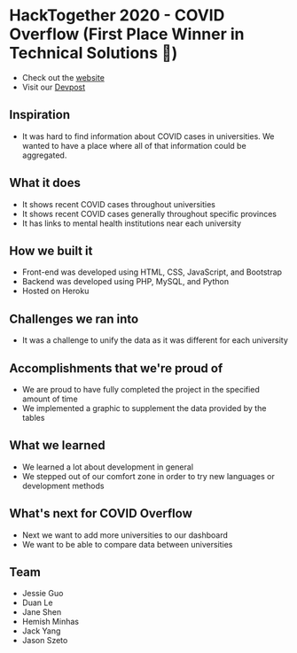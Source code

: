 # HackTogether 2020 - COVID Overflow (First Place Winner in Technical Solutions :1st_place_medal:)
* Check out the [website](https://universities-covid-dashboard.herokuapp.com/)
* Visit our [Devpost](https://devpost.com/software/covid-overflow-oju456)

##  Inspiration

* It was hard to find information about COVID cases in universities. We wanted to have a place where all of that information could be aggregated.

## What it does

* It shows recent COVID cases throughout universities
* It shows recent COVID cases generally throughout specific provinces
* It has links to mental health institutions near each university

## How we built it

* Front-end was developed using HTML, CSS, JavaScript, and Bootstrap
* Backend was developed using PHP, MySQL, and Python
* Hosted on Heroku

## Challenges we ran into

* It was a challenge to unify the data as it was different for each university

## Accomplishments that we're proud of

* We are proud to have fully completed the project in the specified amount of time
* We implemented a graphic to supplement the data provided by the tables

## What we learned

* We learned a lot about development in general
* We stepped out of our comfort zone in order to try new languages or development methods

## What's next for COVID Overflow

* Next we want to add more universities to our dashboard
* We want to be able to compare data between universities

## Team
- Jessie Guo
- Duan Le
- Jane Shen
- Hemish Minhas
- Jack Yang
- Jason Szeto
